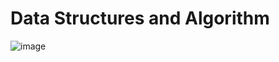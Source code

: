 # Data Structures and Algorithm 



![image](https://encrypted-tbn0.gstatic.com/images?q=tbn:ANd9GcRxSxZR6vl7A0GRnSDWFjka7lcVIlZwWE0cuX40czQBu5xRZN3I5ERh_2AE79Xx68VqMEc&usqp=CAU)
